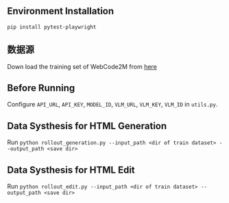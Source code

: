 ## Environment Installation
```
pip install pytest-playwright
```

## 数据源
Down load the training set of WebCode2M from [here](https://webcode2m.github.io)

## Before Running
Configure `API_URL`, `API_KEY`, `MODEL_ID`, `VLM_URL`, `VLM_KEY`, `VLM_ID` in `utils.py`.

## Data Systhesis for HTML Generation
Run `python rollout_generation.py --input_path <dir of train dataset> --output_path <save dir>`

## Data Systhesis for HTML Edit
Run `python rollout_edit.py --input_path <dir of train dataset> --output_path <save dir>`